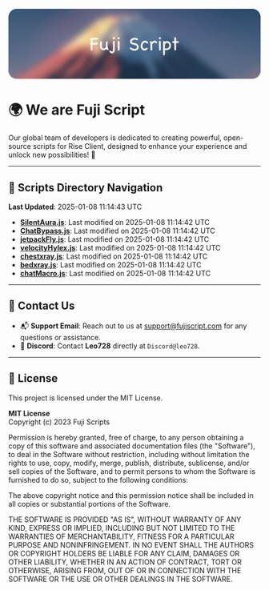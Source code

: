 ![Banner](.github/b.webp)

# 🌍 **We are Fuji Script**

Our global team of developers is dedicated to creating powerful, open-source scripts for Rise Client, designed to enhance your experience and unlock new possibilities! 🌟

---
<!-- SCRIPTS_NAVIGATION_START -->
## 📂 **Scripts Directory Navigation**

**Last Updated**: 2025-01-08 11:14:43 UTC

- **[SilentAura.js](scripts/SilentAura.js)**: Last modified on 2025-01-08 11:14:42 UTC
- **[ChatBypass.js](scripts/ChatBypass.js)**: Last modified on 2025-01-08 11:14:42 UTC
- **[jetpackFly.js](scripts/jetpackFly.js)**: Last modified on 2025-01-08 11:14:42 UTC
- **[velocityHylex.js](scripts/velocityHylex.js)**: Last modified on 2025-01-08 11:14:42 UTC
- **[chestxray.js](scripts/chestxray.js)**: Last modified on 2025-01-08 11:14:42 UTC
- **[bedxray.js](scripts/bedxray.js)**: Last modified on 2025-01-08 11:14:42 UTC
- **[chatMacro.js](scripts/chatMacro.js)**: Last modified on 2025-01-08 11:14:42 UTC

<!-- SCRIPTS_NAVIGATION_END -->

---

## 💬 **Contact Us**  
- 📬 **Support Email**: Reach out to us at [support@fujiscript.com](mailto:support@fujiscript.com) for any questions or assistance.  
- 💬 **Discord**: Contact **Leo728** directly at `Discord@leo728`.

---

## 📜 **License**

This project is licensed under the MIT License.  

**MIT License**  
Copyright (c) 2023 Fuji Scripts  

Permission is hereby granted, free of charge, to any person obtaining a copy of this software and associated documentation files (the "Software"), to deal in the Software without restriction, including without limitation the rights to use, copy, modify, merge, publish, distribute, sublicense, and/or sell copies of the Software, and to permit persons to whom the Software is furnished to do so, subject to the following conditions:  

The above copyright notice and this permission notice shall be included in all copies or substantial portions of the Software.  

THE SOFTWARE IS PROVIDED "AS IS", WITHOUT WARRANTY OF ANY KIND, EXPRESS OR IMPLIED, INCLUDING BUT NOT LIMITED TO THE WARRANTIES OF MERCHANTABILITY, FITNESS FOR A PARTICULAR PURPOSE AND NONINFRINGEMENT. IN NO EVENT SHALL THE AUTHORS OR COPYRIGHT HOLDERS BE LIABLE FOR ANY CLAIM, DAMAGES OR OTHER LIABILITY, WHETHER IN AN ACTION OF CONTRACT, TORT OR OTHERWISE, ARISING FROM, OUT OF OR IN CONNECTION WITH THE SOFTWARE OR THE USE OR OTHER DEALINGS IN THE SOFTWARE.  
